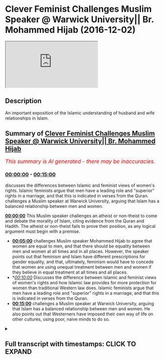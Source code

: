 # Clever Feminist Challenges Muslim Speaker @ Warwick University|| Br. Mohammed Hijab (2016-12-02)

<iframe loading='lazy' src='https://www.youtube.com/embed/b86dMlXvdMA'></iframe>

## Description

An important exposition of the Islamic understanding of husband and wife relationships in Islam.

## Summary of [Clever Feminist Challenges Muslim Speaker @ Warwick University|| Br. Mohammed Hijab](https://www.youtube.com/watch?v=b86dMlXvdMA)


*<span style="color:red; font-size:125%">This summary is AI generated - there may be inaccuracies</span>. [](/)*

### [00:00:00](https://www.youtube.com/watch?v=b86dMlXvdMA&t=0) - [00:15:00](https://www.youtube.com/watch?v=b86dMlXvdMA&t=900)

discusses the differences between Islamic and feminist views of women's rights. Islamic feminists argue that men have a leading role and "superior" rights in a marriage, and that this is indicated in verses from the Quran. challenges a Muslim speaker at Warwick University, arguing that Islam has a balanced relationship between men and women.

**[00:00:00](https://www.youtube.com/watch?v=b86dMlXvdMA&t=0)** This Muslim speaker challenges an atheist or non-theist to come and debate the morality of Islam, citing evidence from the Quran and Hadith. The atheist or non-theist fails to prove their position, as any logical argument must begin with a premise.
* **[00:05:00](https://www.youtube.com/watch?v=b86dMlXvdMA&t=300)** challenges Muslim speaker Mohammed Hijab to agree that women are equal to men, and that there should be equality between men and women at all times and in all places. However, the speaker points out that feminism and Islam have different prescriptions for gender equality, and that, ultimately, feminism would have to concede that women are using unequal treatment between men and women if they believe in equal treatment at all times and all places.
* **[00:10:00](https://www.youtube.com/watch?v=b86dMlXvdMA&t=600)* Discusses the difference between Islamic and feminist views of women's rights and how Islamic law provides for more protection for women than traditional Western law does. Islamic feminists argue that men have a leading role and "superior" rights in a marriage, and that this is indicated in verses from the Quran.
* **[00:15:00](https://www.youtube.com/watch?v=b86dMlXvdMA&t=900)** challenges a Muslim speaker at Warwick University, arguing that Islam has a balanced relationship between men and women. He also points out that Westerners have imposed their own way of life on other cultures, using poor, naive minds to do so.

<details><summary><h2>Full transcript with timestamps: CLICK TO EXPAND</h2></summary>

[0:00:00](https://youtu.be/b86dMlXvdMA?t=0) even for the leaders fee so he also  
[0:00:04](https://youtu.be/b86dMlXvdMA?t=4) dirty either would you be  
[0:00:10](https://youtu.be/b86dMlXvdMA?t=10) [Music]  
[0:00:19](https://youtu.be/b86dMlXvdMA?t=19) you first have to prove it  
[0:00:21](https://youtu.be/b86dMlXvdMA?t=21) true objectively or through some kind of  
[0:00:24](https://youtu.be/b86dMlXvdMA?t=24) evidence base and then the rulings of  
[0:00:27](https://youtu.be/b86dMlXvdMA?t=27) Islam it would have some way otherwise  
[0:00:29](https://youtu.be/b86dMlXvdMA?t=29) it doesn't and that is actually the case  
[0:00:31](https://youtu.be/b86dMlXvdMA?t=31) with all of the religions any religion  
[0:00:33](https://youtu.be/b86dMlXvdMA?t=33) that claims to have divine authority it  
[0:00:35](https://youtu.be/b86dMlXvdMA?t=35) has to prove itself first so then the  
[0:00:38](https://youtu.be/b86dMlXvdMA?t=38) injunctions make sense after it but that  
[0:00:41](https://youtu.be/b86dMlXvdMA?t=41) is for us it's more common sensical so  
[0:00:44](https://youtu.be/b86dMlXvdMA?t=44) for example I here as a Muslim the fact  
[0:00:48](https://youtu.be/b86dMlXvdMA?t=48) that I am standing here as a Muslim and  
[0:00:50](https://youtu.be/b86dMlXvdMA?t=50) my holy book says certain things I can  
[0:00:53](https://youtu.be/b86dMlXvdMA?t=53) tell you that I believe that these moral  
[0:00:55](https://youtu.be/b86dMlXvdMA?t=55) things are objectively right or wrong I  
[0:00:58](https://youtu.be/b86dMlXvdMA?t=58) cannot you cannot say the same thing if  
[0:01:00](https://youtu.be/b86dMlXvdMA?t=60) you're an atheist it's impossible and I  
[0:01:02](https://youtu.be/b86dMlXvdMA?t=62) dare any atheist genuine you can't if  
[0:01:05](https://youtu.be/b86dMlXvdMA?t=65) you're an atheist you cannot stand here  
[0:01:06](https://youtu.be/b86dMlXvdMA?t=66) and I challenged actually and this is  
[0:01:08](https://youtu.be/b86dMlXvdMA?t=68) not to be polemical but I want because  
[0:01:11](https://youtu.be/b86dMlXvdMA?t=71) this is a this is a kind of like Russia  
[0:01:13](https://youtu.be/b86dMlXvdMA?t=73) we're trying to rationalize things yeah  
[0:01:15](https://youtu.be/b86dMlXvdMA?t=75) I challenge any atheist all right or  
[0:01:18](https://youtu.be/b86dMlXvdMA?t=78) someone who comes from a non-theistic  
[0:01:20](https://youtu.be/b86dMlXvdMA?t=80) perspective to come here to stand here  
[0:01:22](https://youtu.be/b86dMlXvdMA?t=82) and I'll give you the mic or you can  
[0:01:24](https://youtu.be/b86dMlXvdMA?t=84) speak to the people and tell me how you  
[0:01:26](https://youtu.be/b86dMlXvdMA?t=86) can objectively prove anything that you  
[0:01:29](https://youtu.be/b86dMlXvdMA?t=89) don't like about Islam from more  
[0:01:30](https://youtu.be/b86dMlXvdMA?t=90) perspective is wrong in the first place  
[0:01:33](https://youtu.be/b86dMlXvdMA?t=93) that would be my challenge that includes  
[0:01:35](https://youtu.be/b86dMlXvdMA?t=95) polygamy that includes anything that  
[0:01:38](https://youtu.be/b86dMlXvdMA?t=98) includes the inheritance laws that  
[0:01:40](https://youtu.be/b86dMlXvdMA?t=100) includes anything you don't like about  
[0:01:43](https://youtu.be/b86dMlXvdMA?t=103) Islam the hedge AB even though my  
[0:01:45](https://youtu.be/b86dMlXvdMA?t=105) surname is hedge up you know I know you  
[0:01:48](https://youtu.be/b86dMlXvdMA?t=108) might not like me as or if that includes  
[0:01:50](https://youtu.be/b86dMlXvdMA?t=110) absolute anything you can't it's  
[0:01:51](https://youtu.be/b86dMlXvdMA?t=111) impossible so therefore all you're doing  
[0:01:53](https://youtu.be/b86dMlXvdMA?t=113) is actually I put I personally believe  
[0:01:55](https://youtu.be/b86dMlXvdMA?t=115) you're superimposing a narrative which  
[0:01:57](https://youtu.be/b86dMlXvdMA?t=117) is actually a post-colonial narrative  
[0:01:59](https://youtu.be/b86dMlXvdMA?t=119) which relies upon the Western experience  
[0:02:01](https://youtu.be/b86dMlXvdMA?t=121) the enlightenment-era the Renaissance  
[0:02:03](https://youtu.be/b86dMlXvdMA?t=123) etc and you're superimposing that you're  
[0:02:05](https://youtu.be/b86dMlXvdMA?t=125) saying everyone should believe in what  
[0:02:06](https://youtu.be/b86dMlXvdMA?t=126) we believe in why because we've had the  
[0:02:08](https://youtu.be/b86dMlXvdMA?t=128) enlightened experience that's that's  
[0:02:10](https://youtu.be/b86dMlXvdMA?t=130) basically your position so from that  
[0:02:12](https://youtu.be/b86dMlXvdMA?t=132) angle you you actually are kind of  
[0:02:14](https://youtu.be/b86dMlXvdMA?t=134) similar to the colonial predecessor  
[0:02:16](https://youtu.be/b86dMlXvdMA?t=136) you're quite similar to the british  
[0:02:18](https://youtu.be/b86dMlXvdMA?t=138) colonial predecessor who come into  
[0:02:20](https://youtu.be/b86dMlXvdMA?t=140) people's lands and just superimpose  
[0:02:22](https://youtu.be/b86dMlXvdMA?t=142) their belief system without actually  
[0:02:24](https://youtu.be/b86dMlXvdMA?t=144) explaining to them reasoning with them  
[0:02:27](https://youtu.be/b86dMlXvdMA?t=147) convincing them that their belief system  
[0:02:29](https://youtu.be/b86dMlXvdMA?t=149) is the ultimate truth in the first  
[0:02:30](https://youtu.be/b86dMlXvdMA?t=150) instance so the truth is this I'm not  
[0:02:34](https://youtu.be/b86dMlXvdMA?t=154) here to apologize  
[0:02:35](https://youtu.be/b86dMlXvdMA?t=155) about Islam I'm here to challenge the  
[0:02:37](https://youtu.be/b86dMlXvdMA?t=157) people that are challenging Islam that's  
[0:02:40](https://youtu.be/b86dMlXvdMA?t=160) what I'm here to do because I don't  
[0:02:41](https://youtu.be/b86dMlXvdMA?t=161) think that I should be on the backfoot  
[0:02:43](https://youtu.be/b86dMlXvdMA?t=163) I believe that every atheist should be  
[0:02:45](https://youtu.be/b86dMlXvdMA?t=165) on the backfoot I'm sorry to say this  
[0:02:46](https://youtu.be/b86dMlXvdMA?t=166) very crudely but if any atheist yeah  
[0:02:49](https://youtu.be/b86dMlXvdMA?t=169) feels like there's a problem with Islam  
[0:02:51](https://youtu.be/b86dMlXvdMA?t=171) because I've read so many of these  
[0:02:52](https://youtu.be/b86dMlXvdMA?t=172) questions it's an issue of Islam as a  
[0:02:55](https://youtu.be/b86dMlXvdMA?t=175) resolve its morals that I challenge the  
[0:02:57](https://youtu.be/b86dMlXvdMA?t=177) atheist to come here first and foremost  
[0:02:59](https://youtu.be/b86dMlXvdMA?t=179) and tell me how you can prove that your  
[0:03:02](https://youtu.be/b86dMlXvdMA?t=182) moral is objectively true otherwise your  
[0:03:04](https://youtu.be/b86dMlXvdMA?t=184) deduction does not work otherwise you  
[0:03:08](https://youtu.be/b86dMlXvdMA?t=188) cannot prove this prove it slammer tool  
[0:03:10](https://youtu.be/b86dMlXvdMA?t=190) otherwise you're shooting yourself in  
[0:03:11](https://youtu.be/b86dMlXvdMA?t=191) the foot  
[0:03:12](https://youtu.be/b86dMlXvdMA?t=192) go ahead mother yes the onus is on us  
[0:03:17](https://youtu.be/b86dMlXvdMA?t=197) what everyone's got the onus is on us  
[0:03:20](https://youtu.be/b86dMlXvdMA?t=200) for as Muslims this is the thing this is  
[0:03:22](https://youtu.be/b86dMlXvdMA?t=202) very good point so I'm sort of taking it  
[0:03:24](https://youtu.be/b86dMlXvdMA?t=204) the onus is on us what we have you have  
[0:03:27](https://youtu.be/b86dMlXvdMA?t=207) to understand everyone's got different  
[0:03:28](https://youtu.be/b86dMlXvdMA?t=208) truth standards as you correctly said  
[0:03:30](https://youtu.be/b86dMlXvdMA?t=210) yeah nowadays you have something called  
[0:03:32](https://youtu.be/b86dMlXvdMA?t=212) a Flat Earth Society  
[0:03:33](https://youtu.be/b86dMlXvdMA?t=213) they don't they don't buy the evidence  
[0:03:36](https://youtu.be/b86dMlXvdMA?t=216) that the earth is round so they have a  
[0:03:38](https://youtu.be/b86dMlXvdMA?t=218) difference true standard to us when it  
[0:03:40](https://youtu.be/b86dMlXvdMA?t=220) comes to cosmological realities as  
[0:03:43](https://youtu.be/b86dMlXvdMA?t=223) Muslims we present an evidence base a  
[0:03:46](https://youtu.be/b86dMlXvdMA?t=226) case yeah and if people accept the case  
[0:03:49](https://youtu.be/b86dMlXvdMA?t=229) then they can accept the case if they do  
[0:03:52](https://youtu.be/b86dMlXvdMA?t=232) if they reject the case they can reject  
[0:03:54](https://youtu.be/b86dMlXvdMA?t=234) the case but this is where the  
[0:03:56](https://youtu.be/b86dMlXvdMA?t=236) contradiction would lie if you as a  
[0:03:59](https://youtu.be/b86dMlXvdMA?t=239) let's say a communist a feminist a  
[0:04:02](https://youtu.be/b86dMlXvdMA?t=242) Marxist or any other ists yeah who isn't  
[0:04:05](https://youtu.be/b86dMlXvdMA?t=245) really a religion religious background  
[0:04:07](https://youtu.be/b86dMlXvdMA?t=247) comes forward and says now you ought to  
[0:04:10](https://youtu.be/b86dMlXvdMA?t=250) believe in this yeah now that's why I  
[0:04:13](https://youtu.be/b86dMlXvdMA?t=253) feel like you've got a problem you've  
[0:04:15](https://youtu.be/b86dMlXvdMA?t=255) got a philosophical problem on your hand  
[0:04:17](https://youtu.be/b86dMlXvdMA?t=257) because you haven't even attempted to  
[0:04:18](https://youtu.be/b86dMlXvdMA?t=258) prove to me that's correct  
[0:04:20](https://youtu.be/b86dMlXvdMA?t=260) you've just said this popular opinion  
[0:04:21](https://youtu.be/b86dMlXvdMA?t=261) for example that you know men and women  
[0:04:23](https://youtu.be/b86dMlXvdMA?t=263) should be treated equally all right I  
[0:04:25](https://youtu.be/b86dMlXvdMA?t=265) don't disagree with this point yeah  
[0:04:26](https://youtu.be/b86dMlXvdMA?t=266) let's say I don't receive you at this  
[0:04:27](https://youtu.be/b86dMlXvdMA?t=267) point  
[0:04:27](https://youtu.be/b86dMlXvdMA?t=267) generally speaking Muslims don't  
[0:04:29](https://youtu.be/b86dMlXvdMA?t=269) disagree with this point generally  
[0:04:30](https://youtu.be/b86dMlXvdMA?t=270) speaking yeah yeah men women men and  
[0:04:33](https://youtu.be/b86dMlXvdMA?t=273) women should be treated equally is more  
[0:04:35](https://youtu.be/b86dMlXvdMA?t=275) true than its force yeah but you haven't  
[0:04:38](https://youtu.be/b86dMlXvdMA?t=278) been able to prove that to me  
[0:04:41](https://youtu.be/b86dMlXvdMA?t=281) objectively just as you would be able to  
[0:04:43](https://youtu.be/b86dMlXvdMA?t=283) do if you did Matt so therefore you're  
[0:04:46](https://youtu.be/b86dMlXvdMA?t=286) you're asking why is it that women do  
[0:04:48](https://youtu.be/b86dMlXvdMA?t=288) this and men do  
[0:04:49](https://youtu.be/b86dMlXvdMA?t=289) in this Muslim country is is what  
[0:04:51](https://youtu.be/b86dMlXvdMA?t=291) question is this you have to first prove  
[0:04:53](https://youtu.be/b86dMlXvdMA?t=293) your premise you have to prove your  
[0:04:55](https://youtu.be/b86dMlXvdMA?t=295) presupposition  
[0:05:03](https://youtu.be/b86dMlXvdMA?t=303) hadith narrated by Allah he said a new  
[0:05:06](https://youtu.be/b86dMlXvdMA?t=306) set of Chicago region ahadith which  
[0:05:09](https://youtu.be/b86dMlXvdMA?t=309) means that women are equal to men  
[0:05:10](https://youtu.be/b86dMlXvdMA?t=310) actually if you look at even Salafi so  
[0:05:13](https://youtu.be/b86dMlXvdMA?t=313) Salafi they say if I was looking at a  
[0:05:16](https://youtu.be/b86dMlXvdMA?t=316) fatwa from ibanez  
[0:05:17](https://youtu.be/b86dMlXvdMA?t=317) he said even versus one of the  
[0:05:19](https://youtu.be/b86dMlXvdMA?t=319) literalistic he doesn't take any you  
[0:05:21](https://youtu.be/b86dMlXvdMA?t=321) know and it's in Saudi Arabia well you  
[0:05:24](https://youtu.be/b86dMlXvdMA?t=324) know he was one of the people that said  
[0:05:25](https://youtu.be/b86dMlXvdMA?t=325) that you know I'm driving cars for woman  
[0:05:30](https://youtu.be/b86dMlXvdMA?t=330) is not allowed he passed the fat  
[0:05:31](https://youtu.be/b86dMlXvdMA?t=331) anyways he said this means Miceli yet he  
[0:05:34](https://youtu.be/b86dMlXvdMA?t=334) had to say this means Masseria which  
[0:05:36](https://youtu.be/b86dMlXvdMA?t=336) means in Arabic they're equal that's a  
[0:05:38](https://youtu.be/b86dMlXvdMA?t=338) meaning yeah now he said ok and him and  
[0:05:41](https://youtu.be/b86dMlXvdMA?t=341) others and everyone does looked at this  
[0:05:42](https://youtu.be/b86dMlXvdMA?t=342) hide it I said ok how could that be the  
[0:05:43](https://youtu.be/b86dMlXvdMA?t=343) case because there's something called  
[0:05:45](https://youtu.be/b86dMlXvdMA?t=345) advocate is this net which means there  
[0:05:47](https://youtu.be/b86dMlXvdMA?t=347) are exceptions yeah so men and women  
[0:05:49](https://youtu.be/b86dMlXvdMA?t=349) that's why I said in the beginning guys  
[0:05:50](https://youtu.be/b86dMlXvdMA?t=350) I said in the beginning that I generally  
[0:05:53](https://youtu.be/b86dMlXvdMA?t=353) agree with the premise of feminists wait  
[0:05:56](https://youtu.be/b86dMlXvdMA?t=356) a minute what did I just say I'll tell  
[0:05:57](https://youtu.be/b86dMlXvdMA?t=357) you I said yeah I said I generally agree  
[0:06:00](https://youtu.be/b86dMlXvdMA?t=360) with the feministic premise because it  
[0:06:02](https://youtu.be/b86dMlXvdMA?t=362) goes in line with the hadith of the  
[0:06:04](https://youtu.be/b86dMlXvdMA?t=364) Prophet Muhammad Rasul Allah and he said  
[0:06:06](https://youtu.be/b86dMlXvdMA?t=366) of Chicago origin men or women are equal  
[0:06:07](https://youtu.be/b86dMlXvdMA?t=367) yeah now having said that I want to  
[0:06:11](https://youtu.be/b86dMlXvdMA?t=371) understand it as strong as hers are you  
[0:06:13](https://youtu.be/b86dMlXvdMA?t=373) having said this now there are  
[0:06:16](https://youtu.be/b86dMlXvdMA?t=376) exceptions Muslims and feminists let's  
[0:06:18](https://youtu.be/b86dMlXvdMA?t=378) say they agree on the same premise yeah  
[0:06:20](https://youtu.be/b86dMlXvdMA?t=380) Muslims agree that women men are equal  
[0:06:22](https://youtu.be/b86dMlXvdMA?t=382) in innocence and feminists agree that  
[0:06:25](https://youtu.be/b86dMlXvdMA?t=385) men and women are equal and by premise  
[0:06:26](https://youtu.be/b86dMlXvdMA?t=386) yeah now this is the premise the  
[0:06:30](https://youtu.be/b86dMlXvdMA?t=390) prescriptions that feminists have and  
[0:06:33](https://youtu.be/b86dMlXvdMA?t=393) the prescriptions that Muslims have or  
[0:06:35](https://youtu.be/b86dMlXvdMA?t=395) that Islam has our different gender Stan  
[0:06:39](https://youtu.be/b86dMlXvdMA?t=399) so both feminism as a Scholastic  
[0:06:44](https://youtu.be/b86dMlXvdMA?t=404) tradition of many hundreds of years and  
[0:06:47](https://youtu.be/b86dMlXvdMA?t=407) Islam has exceptions to this rule and  
[0:06:51](https://youtu.be/b86dMlXvdMA?t=411) I'm saying this very clearly you're a  
[0:06:54](https://youtu.be/b86dMlXvdMA?t=414) feminist I'm get gathering and possibly  
[0:06:56](https://youtu.be/b86dMlXvdMA?t=416) maybe liberal feminists because you're  
[0:06:58](https://youtu.be/b86dMlXvdMA?t=418) not attacking me something but  
[0:07:02](https://youtu.be/b86dMlXvdMA?t=422) hey but you know it generally a radical  
[0:07:07](https://youtu.be/b86dMlXvdMA?t=427) feminist some of them are very violent  
[0:07:08](https://youtu.be/b86dMlXvdMA?t=428) towards other people just like radical  
[0:07:09](https://youtu.be/b86dMlXvdMA?t=429) Muslims are having said that there are  
[0:07:12](https://youtu.be/b86dMlXvdMA?t=432) radicals everywhere you don't want to  
[0:07:14](https://youtu.be/b86dMlXvdMA?t=434) accept you don't have to the point is  
[0:07:17](https://youtu.be/b86dMlXvdMA?t=437) because your liberal feminist I'll say  
[0:07:19](https://youtu.be/b86dMlXvdMA?t=439) to you do you agree that there should be  
[0:07:21](https://youtu.be/b86dMlXvdMA?t=441) equality absolute equality at all times  
[0:07:23](https://youtu.be/b86dMlXvdMA?t=443) in places or do you respond to that  
[0:07:26](https://youtu.be/b86dMlXvdMA?t=446) between men and women okay so would you  
[0:07:32](https://youtu.be/b86dMlXvdMA?t=452) say they should be equal in all times  
[0:07:33](https://youtu.be/b86dMlXvdMA?t=453) and places in all times and places okay  
[0:07:38](https://youtu.be/b86dMlXvdMA?t=458) I want to just hold her to that I'm  
[0:07:40](https://youtu.be/b86dMlXvdMA?t=460) sorry  
[0:07:40](https://youtu.be/b86dMlXvdMA?t=460) I'm not doing this to get you you know I  
[0:07:42](https://youtu.be/b86dMlXvdMA?t=462) really you're a very pleasant person and  
[0:07:44](https://youtu.be/b86dMlXvdMA?t=464) I'm not okay I'm not I wish I could be  
[0:07:47](https://youtu.be/b86dMlXvdMA?t=467) more like you yes seriously I'm not  
[0:07:48](https://youtu.be/b86dMlXvdMA?t=468) saying that the point is if you believe  
[0:07:52](https://youtu.be/b86dMlXvdMA?t=472) in that you know in America to have  
[0:07:54](https://youtu.be/b86dMlXvdMA?t=474) something called affirmative action  
[0:07:55](https://youtu.be/b86dMlXvdMA?t=475) programs yeah for black people because  
[0:07:57](https://youtu.be/b86dMlXvdMA?t=477) they've been marginalized for many  
[0:08:00](https://youtu.be/b86dMlXvdMA?t=480) hundreds of years so what they do is  
[0:08:02](https://youtu.be/b86dMlXvdMA?t=482) they put they have like what is not  
[0:08:04](https://youtu.be/b86dMlXvdMA?t=484) quotas but it's kind of like helps black  
[0:08:06](https://youtu.be/b86dMlXvdMA?t=486) people get into employment  
[0:08:07](https://youtu.be/b86dMlXvdMA?t=487) now what feminists are arguing for is  
[0:08:09](https://youtu.be/b86dMlXvdMA?t=489) quota systems for women to get into  
[0:08:12](https://youtu.be/b86dMlXvdMA?t=492) places of employment especially  
[0:08:13](https://youtu.be/b86dMlXvdMA?t=493) Parliament yeah and that's what they do  
[0:08:15](https://youtu.be/b86dMlXvdMA?t=495) for political PI's they have a kind of  
[0:08:17](https://youtu.be/b86dMlXvdMA?t=497) quota system where they have more women  
[0:08:19](https://youtu.be/b86dMlXvdMA?t=499) allotted spaces then they'll have men  
[0:08:21](https://youtu.be/b86dMlXvdMA?t=501) yeah because they say because there's  
[0:08:22](https://youtu.be/b86dMlXvdMA?t=502) been such a disparity between men and  
[0:08:24](https://youtu.be/b86dMlXvdMA?t=504) women for many hundreds of years or many  
[0:08:25](https://youtu.be/b86dMlXvdMA?t=505) thousands of years a patriarchal society  
[0:08:27](https://youtu.be/b86dMlXvdMA?t=507) is so strong I agree with that by the  
[0:08:28](https://youtu.be/b86dMlXvdMA?t=508) way the patriarchal society is  
[0:08:30](https://youtu.be/b86dMlXvdMA?t=510) incredibly strong everywhere because of  
[0:08:33](https://youtu.be/b86dMlXvdMA?t=513) these reasons we have to put quotas in  
[0:08:35](https://youtu.be/b86dMlXvdMA?t=515) place now but I do agree with this so  
[0:08:38](https://youtu.be/b86dMlXvdMA?t=518) far I haven't said anything out of line  
[0:08:39](https://youtu.be/b86dMlXvdMA?t=519) no this is pretty much what's going on  
[0:08:41](https://youtu.be/b86dMlXvdMA?t=521) now in essence the prescription of a  
[0:08:45](https://youtu.be/b86dMlXvdMA?t=525) feminist is as follows we ought to a  
[0:08:47](https://youtu.be/b86dMlXvdMA?t=527) feminist would say we ought to put women  
[0:08:51](https://youtu.be/b86dMlXvdMA?t=531) in places of employment using quotas etc  
[0:08:54](https://youtu.be/b86dMlXvdMA?t=534) which is an inequality because it's  
[0:08:57](https://youtu.be/b86dMlXvdMA?t=537) discrimination positive discrimination  
[0:08:59](https://youtu.be/b86dMlXvdMA?t=539) just like affirmative action is positive  
[0:09:01](https://youtu.be/b86dMlXvdMA?t=541) discrimination its inequalities unequal  
[0:09:04](https://youtu.be/b86dMlXvdMA?t=544) treatment so that we can create what  
[0:09:06](https://youtu.be/b86dMlXvdMA?t=546) equality correct so you use inequality  
[0:09:10](https://youtu.be/b86dMlXvdMA?t=550) to create equality but the feminists  
[0:09:13](https://youtu.be/b86dMlXvdMA?t=553) would then have to concede by  
[0:09:14](https://youtu.be/b86dMlXvdMA?t=554) prescription  
[0:09:15](https://youtu.be/b86dMlXvdMA?t=555) at one point at one time that she would  
[0:09:18](https://youtu.be/b86dMlXvdMA?t=558) be using unequal treatment between men  
[0:09:20](https://youtu.be/b86dMlXvdMA?t=560) and women if that's the case then you  
[0:09:23](https://youtu.be/b86dMlXvdMA?t=563) cannot say I believe in equal treatment  
[0:09:24](https://youtu.be/b86dMlXvdMA?t=564) at all times and all places yes that's  
[0:09:29](https://youtu.be/b86dMlXvdMA?t=569) good  
[0:09:31](https://youtu.be/b86dMlXvdMA?t=571) yes but then you sorry yeah but the  
[0:09:50](https://youtu.be/b86dMlXvdMA?t=590) point I'm making sorry just to be clear  
[0:09:52](https://youtu.be/b86dMlXvdMA?t=592) is that there is something within the  
[0:09:54](https://youtu.be/b86dMlXvdMA?t=594) law that feminists agree with or what  
[0:09:56](https://youtu.be/b86dMlXvdMA?t=596) it's within the social environment which  
[0:09:58](https://youtu.be/b86dMlXvdMA?t=598) is that feminine women in many different  
[0:10:01](https://youtu.be/b86dMlXvdMA?t=601) cases ought to have superior rights to  
[0:10:03](https://youtu.be/b86dMlXvdMA?t=603) men for example in divorce if a man and  
[0:10:06](https://youtu.be/b86dMlXvdMA?t=606) woman are divorced who should have the  
[0:10:07](https://youtu.be/b86dMlXvdMA?t=607) children most people will say the woman  
[0:10:09](https://youtu.be/b86dMlXvdMA?t=609) even in a slum that's that's a  
[0:10:10](https://youtu.be/b86dMlXvdMA?t=610) injunction boy you can correct me unless  
[0:10:12](https://youtu.be/b86dMlXvdMA?t=612) someone gets married so the woman gets  
[0:10:14](https://youtu.be/b86dMlXvdMA?t=614) custody of the children  
[0:10:15](https://youtu.be/b86dMlXvdMA?t=615) according to feminists in according to  
[0:10:19](https://youtu.be/b86dMlXvdMA?t=619) obviously suchithra law maternity leave  
[0:10:22](https://youtu.be/b86dMlXvdMA?t=622) is compulsory for women if they have a  
[0:10:24](https://youtu.be/b86dMlXvdMA?t=624) contract of the company paternity leave  
[0:10:26](https://youtu.be/b86dMlXvdMA?t=626) is two weeks and maternity leave is one  
[0:10:28](https://youtu.be/b86dMlXvdMA?t=628) year that's obviously unequal treatment  
[0:10:31](https://youtu.be/b86dMlXvdMA?t=631) therefore everyone believes in what  
[0:10:32](https://youtu.be/b86dMlXvdMA?t=632) exceptions Muslims believe in generally  
[0:10:36](https://youtu.be/b86dMlXvdMA?t=636) speaking that many women should be equal  
[0:10:38](https://youtu.be/b86dMlXvdMA?t=638) feminists believe generally speaking men  
[0:10:40](https://youtu.be/b86dMlXvdMA?t=640) women should be equal both of those  
[0:10:43](https://youtu.be/b86dMlXvdMA?t=643) people believe in exceptions  
[0:10:45](https://youtu.be/b86dMlXvdMA?t=645) now who defines and who has the right to  
[0:10:48](https://youtu.be/b86dMlXvdMA?t=648) define the exceptions from an Islamic  
[0:10:50](https://youtu.be/b86dMlXvdMA?t=650) perspective we have a maxim that Allah  
[0:10:52](https://youtu.be/b86dMlXvdMA?t=652) knows everything he's all-wise he's  
[0:10:54](https://youtu.be/b86dMlXvdMA?t=654) all-knowing he's all hearing God is not  
[0:10:56](https://youtu.be/b86dMlXvdMA?t=656) all-knowing he knows what the exception  
[0:10:57](https://youtu.be/b86dMlXvdMA?t=657) should be from a feministic perspective  
[0:11:00](https://youtu.be/b86dMlXvdMA?t=660) there was an attempt a human attempt to  
[0:11:03](https://youtu.be/b86dMlXvdMA?t=663) try and assess the sociological reality  
[0:11:04](https://youtu.be/b86dMlXvdMA?t=664) in a certain time in a certain place and  
[0:11:07](https://youtu.be/b86dMlXvdMA?t=667) give prescriptions each and every time a  
[0:11:09](https://youtu.be/b86dMlXvdMA?t=669) woman or a man who is a feminist gives a  
[0:11:11](https://youtu.be/b86dMlXvdMA?t=671) prescription they fundamentally break  
[0:11:14](https://youtu.be/b86dMlXvdMA?t=674) their and the initial premise which is  
[0:11:17](https://youtu.be/b86dMlXvdMA?t=677) that men and women should be equal at  
[0:11:19](https://youtu.be/b86dMlXvdMA?t=679) all times in places unless they can see  
[0:11:21](https://youtu.be/b86dMlXvdMA?t=681) that it's not all times and places in  
[0:11:22](https://youtu.be/b86dMlXvdMA?t=682) which case we don't have a problem in  
[0:11:24](https://youtu.be/b86dMlXvdMA?t=684) the first place do you see what I mean  
[0:11:25](https://youtu.be/b86dMlXvdMA?t=685) if you look at the Quran just just in  
[0:11:28](https://youtu.be/b86dMlXvdMA?t=688) relation to husband why  
[0:11:29](https://youtu.be/b86dMlXvdMA?t=689) relationships there's two verses in  
[0:11:30](https://youtu.be/b86dMlXvdMA?t=690) particular that I've looked at with a  
[0:11:32](https://youtu.be/b86dMlXvdMA?t=692) magnifying glass  
[0:11:33](https://youtu.be/b86dMlXvdMA?t=693) yeah and sort of referred to on the sort  
[0:11:37](https://youtu.be/b86dMlXvdMA?t=697) of surface you might look at and think  
[0:11:39](https://youtu.be/b86dMlXvdMA?t=699) and this is talking about male supremacy  
[0:11:42](https://youtu.be/b86dMlXvdMA?t=702) or domination of the women there's two  
[0:11:44](https://youtu.be/b86dMlXvdMA?t=704) versus one in sort of baccarat chapter  
[0:11:47](https://youtu.be/b86dMlXvdMA?t=707) number 2 verse 328 it's a part of a  
[0:11:49](https://youtu.be/b86dMlXvdMA?t=709) verse which is well I'll name it through  
[0:11:51](https://youtu.be/b86dMlXvdMA?t=711) lady alienable model for little  
[0:11:52](https://youtu.be/b86dMlXvdMA?t=712) gerontology and then chapter 4 verse 34  
[0:11:56](https://youtu.be/b86dMlXvdMA?t=716) a lot average elephant Munna Alan Lee  
[0:11:58](https://youtu.be/b86dMlXvdMA?t=718) said okay so men are maintaining  
[0:12:00](https://youtu.be/b86dMlXvdMA?t=720) protects of a woman these are the only  
[0:12:02](https://youtu.be/b86dMlXvdMA?t=722) two verse you'll find the Quran which  
[0:12:03](https://youtu.be/b86dMlXvdMA?t=723) referred to when it comes to man or  
[0:12:06](https://youtu.be/b86dMlXvdMA?t=726) woman okay the kind of relationship  
[0:12:08](https://youtu.be/b86dMlXvdMA?t=728) there should be and which may indicate  
[0:12:10](https://youtu.be/b86dMlXvdMA?t=730) and some scholars have taken to indicate  
[0:12:12](https://youtu.be/b86dMlXvdMA?t=732) you understand that men have a leading  
[0:12:14](https://youtu.be/b86dMlXvdMA?t=734) role and you know or let's say let's  
[0:12:17](https://youtu.be/b86dMlXvdMA?t=737) even say the superior role as a husband  
[0:12:20](https://youtu.be/b86dMlXvdMA?t=740) than a wife okay when you look at the  
[0:12:22](https://youtu.be/b86dMlXvdMA?t=742) surface here and the classical exegesis  
[0:12:24](https://youtu.be/b86dMlXvdMA?t=744) is of these verses if you look at  
[0:12:27](https://youtu.be/b86dMlXvdMA?t=747) chapter 2 verse 228 for example I was  
[0:12:29](https://youtu.be/b86dMlXvdMA?t=749) amazed my person himself I looked at the  
[0:12:31](https://youtu.be/b86dMlXvdMA?t=751) older steps here the oldest Marta meters  
[0:12:34](https://youtu.be/b86dMlXvdMA?t=754) here which is by a body at a body who  
[0:12:37](https://youtu.be/b86dMlXvdMA?t=757) died in 310 ya hero in the verse well  
[0:12:42](https://youtu.be/b86dMlXvdMA?t=762) our own name is Ray Allen him tomorrow  
[0:12:43](https://youtu.be/b86dMlXvdMA?t=763) well there's a Jedi handle it which  
[0:12:45](https://youtu.be/b86dMlXvdMA?t=765) means that men have one degree of  
[0:12:46](https://youtu.be/b86dMlXvdMA?t=766) authority over them so there was a big  
[0:12:48](https://youtu.be/b86dMlXvdMA?t=768) discussion he made a big discussion he  
[0:12:50](https://youtu.be/b86dMlXvdMA?t=770) said what is this degree some scholars  
[0:12:52](https://youtu.be/b86dMlXvdMA?t=772) say that the degree is that the men can  
[0:12:54](https://youtu.be/b86dMlXvdMA?t=774) do fighting and stuff and like that  
[0:12:55](https://youtu.be/b86dMlXvdMA?t=775) women don't and he said that some people  
[0:12:58](https://youtu.be/b86dMlXvdMA?t=778) say distance and he said actually I  
[0:13:00](https://youtu.be/b86dMlXvdMA?t=780) personally believe Autobody he said I  
[0:13:02](https://youtu.be/b86dMlXvdMA?t=782) believe that this degree is not a degree  
[0:13:06](https://youtu.be/b86dMlXvdMA?t=786) of authority it's a degree of pardoning  
[0:13:08](https://youtu.be/b86dMlXvdMA?t=788) because allah subhanaw taala says in the  
[0:13:10](https://youtu.be/b86dMlXvdMA?t=790) quran we interfere with us about how  
[0:13:12](https://youtu.be/b86dMlXvdMA?t=792) we're tougher in the life of a rhyme it  
[0:13:14](https://youtu.be/b86dMlXvdMA?t=794) says that if you pardon and this and  
[0:13:15](https://youtu.be/b86dMlXvdMA?t=795) that  
[0:13:16](https://youtu.be/b86dMlXvdMA?t=796) then Allah is also pardoning and  
[0:13:18](https://youtu.be/b86dMlXvdMA?t=798) forgiving so he said in relation to this  
[0:13:21](https://youtu.be/b86dMlXvdMA?t=801) verse okay in relation to this verse  
[0:13:24](https://youtu.be/b86dMlXvdMA?t=804) actually the relationship that degree  
[0:13:28](https://youtu.be/b86dMlXvdMA?t=808) that allah subhanaw taala talks about is  
[0:13:30](https://youtu.be/b86dMlXvdMA?t=810) a degree of pardoning that the men  
[0:13:33](https://youtu.be/b86dMlXvdMA?t=813) should do more work to try and pardon  
[0:13:36](https://youtu.be/b86dMlXvdMA?t=816) their wife because allah has put them in  
[0:13:38](https://youtu.be/b86dMlXvdMA?t=818) a certain position to try and forgive  
[0:13:40](https://youtu.be/b86dMlXvdMA?t=820) and overlook her shortcomings  
[0:13:42](https://youtu.be/b86dMlXvdMA?t=822) that's what agreement according to the  
[0:13:44](https://youtu.be/b86dMlXvdMA?t=824) oldest FCF as it relates to audre yellow  
[0:13:46](https://youtu.be/b86dMlXvdMA?t=826) color mona lisa' this Kalama and there's  
[0:13:49](https://youtu.be/b86dMlXvdMA?t=829) a massive discussion which you're not  
[0:13:50](https://youtu.be/b86dMlXvdMA?t=830) going to have time to get into now but  
[0:13:52](https://youtu.be/b86dMlXvdMA?t=832) once again is I think a second it's  
[0:13:54](https://youtu.be/b86dMlXvdMA?t=834) caricatured this versus caricatured and  
[0:13:56](https://youtu.be/b86dMlXvdMA?t=836) people will look at anything okay within  
[0:13:58](https://youtu.be/b86dMlXvdMA?t=838) Islam is the woman is denigrated and put  
[0:14:01](https://youtu.be/b86dMlXvdMA?t=841) onto the floors no it's not true if you  
[0:14:02](https://youtu.be/b86dMlXvdMA?t=842) look at the Quran from beginning to end  
[0:14:03](https://youtu.be/b86dMlXvdMA?t=843) these are the only two verses that I  
[0:14:05](https://youtu.be/b86dMlXvdMA?t=845) have seen that may allude to male  
[0:14:10](https://youtu.be/b86dMlXvdMA?t=850) superiority of a woman in a husband and  
[0:14:12](https://youtu.be/b86dMlXvdMA?t=852) wife relationship and both of them if  
[0:14:14](https://youtu.be/b86dMlXvdMA?t=854) you look at the oldest most classical  
[0:14:16](https://youtu.be/b86dMlXvdMA?t=856) exegesis don't actually mean that at all  
[0:14:20](https://youtu.be/b86dMlXvdMA?t=860) okay not talking about no apologetics of  
[0:14:23](https://youtu.be/b86dMlXvdMA?t=863) the 21st century because I'm not into  
[0:14:25](https://youtu.be/b86dMlXvdMA?t=865) that generally speaking I'm not into  
[0:14:27](https://youtu.be/b86dMlXvdMA?t=867) that I'm into looking at the oldest  
[0:14:28](https://youtu.be/b86dMlXvdMA?t=868) ownership and if you do so you'll find  
[0:14:31](https://youtu.be/b86dMlXvdMA?t=871) that there is actually genuinely quite a  
[0:14:33](https://youtu.be/b86dMlXvdMA?t=873) balance between one room and just to add  
[0:14:36](https://youtu.be/b86dMlXvdMA?t=876) to what you said sorry one more thing a  
[0:14:38](https://youtu.be/b86dMlXvdMA?t=878) lot of hunters in the Quran I think in  
[0:14:40](https://youtu.be/b86dMlXvdMA?t=880) first so it's really nice at a later  
[0:14:42](https://youtu.be/b86dMlXvdMA?t=882) time I know my father Allah who be he  
[0:14:44](https://youtu.be/b86dMlXvdMA?t=884) Bardo Kamala ba literally Jelena sebum  
[0:14:47](https://youtu.be/b86dMlXvdMA?t=887) accessible in this area no sebum in  
[0:14:49](https://youtu.be/b86dMlXvdMA?t=889) mecca seven was a de la home in fugly  
[0:14:52](https://youtu.be/b86dMlXvdMA?t=892) he says Allah so Allah says do not wish  
[0:14:54](https://youtu.be/b86dMlXvdMA?t=894) and the verses here are in a ham form in  
[0:14:57](https://youtu.be/b86dMlXvdMA?t=897) other words they're generic it was  
[0:14:58](https://youtu.be/b86dMlXvdMA?t=898) talking about yet inheritance before  
[0:14:59](https://youtu.be/b86dMlXvdMA?t=899) well he could in Morelia min metric  
[0:15:02](https://youtu.be/b86dMlXvdMA?t=902) aurelion rock Robbie but this verse is  
[0:15:04](https://youtu.be/b86dMlXvdMA?t=904) talking specifically or generally about  
[0:15:07](https://youtu.be/b86dMlXvdMA?t=907) the relationship between men and woman  
[0:15:08](https://youtu.be/b86dMlXvdMA?t=908) it says do not wish what the other  
[0:15:10](https://youtu.be/b86dMlXvdMA?t=910) person has ie  
[0:15:11](https://youtu.be/b86dMlXvdMA?t=911) a man shouldn't and it says for a man is  
[0:15:15](https://youtu.be/b86dMlXvdMA?t=915) a portion of what he has earned and for  
[0:15:17](https://youtu.be/b86dMlXvdMA?t=917) a woman is a portion of what she has  
[0:15:18](https://youtu.be/b86dMlXvdMA?t=918) earned and so ask Allah from His grace  
[0:15:21](https://youtu.be/b86dMlXvdMA?t=921) in other words as you rightly said a  
[0:15:23](https://youtu.be/b86dMlXvdMA?t=923) completely agree view it's not a  
[0:15:25](https://youtu.be/b86dMlXvdMA?t=925) competition between men and women Islam  
[0:15:27](https://youtu.be/b86dMlXvdMA?t=927) the depiction of the divine code from an  
[0:15:30](https://youtu.be/b86dMlXvdMA?t=930) Islamic perspective is that the man and  
[0:15:32](https://youtu.be/b86dMlXvdMA?t=932) the woman are in a relationship or less  
[0:15:35](https://youtu.be/b86dMlXvdMA?t=935) a husband and wife okay and they because  
[0:15:37](https://youtu.be/b86dMlXvdMA?t=937) mother and son we know that the mother  
[0:15:39](https://youtu.be/b86dMlXvdMA?t=939) is authoritative  
[0:15:40](https://youtu.be/b86dMlXvdMA?t=940) for the most case and other  
[0:15:43](https://youtu.be/b86dMlXvdMA?t=943) relationships is quite balanced so this  
[0:15:44](https://youtu.be/b86dMlXvdMA?t=944) is the controversial and that's why I'm  
[0:15:46](https://youtu.be/b86dMlXvdMA?t=946) addressing it for the most part I  
[0:15:48](https://youtu.be/b86dMlXvdMA?t=948) believe I personally believe if you look  
[0:15:49](https://youtu.be/b86dMlXvdMA?t=949) at the old classic works of Jesus's that  
[0:15:52](https://youtu.be/b86dMlXvdMA?t=952) there's a balance there is a balance and  
[0:15:53](https://youtu.be/b86dMlXvdMA?t=953) whoever says that there isn't a balance  
[0:15:54](https://youtu.be/b86dMlXvdMA?t=954) is  
[0:15:55](https://youtu.be/b86dMlXvdMA?t=955) against not me and not the 21st century  
[0:15:57](https://youtu.be/b86dMlXvdMA?t=957) apologist but it's going against the  
[0:15:59](https://youtu.be/b86dMlXvdMA?t=959) oldest of Memphis Memphis your own the  
[0:16:01](https://youtu.be/b86dMlXvdMA?t=961) people that actually wrote the oldest  
[0:16:03](https://youtu.be/b86dMlXvdMA?t=963) tell face here so yeah there is a  
[0:16:04](https://youtu.be/b86dMlXvdMA?t=964) balance between relationship the  
[0:16:05](https://youtu.be/b86dMlXvdMA?t=965) polygamy issue yeah is by the way as I  
[0:16:08](https://youtu.be/b86dMlXvdMA?t=968) said before I don't believe that just to  
[0:16:11](https://youtu.be/b86dMlXvdMA?t=971) clear something up I don't believe  
[0:16:12](https://youtu.be/b86dMlXvdMA?t=972) Vianney that men can uncapable of an  
[0:16:15](https://youtu.be/b86dMlXvdMA?t=975) incapable of exploiting women of course  
[0:16:17](https://youtu.be/b86dMlXvdMA?t=977) not I don't believe that and I don't  
[0:16:18](https://youtu.be/b86dMlXvdMA?t=978) believe a woman should be trapped in any  
[0:16:19](https://youtu.be/b86dMlXvdMA?t=979) kind of relationship that she doesn't  
[0:16:21](https://youtu.be/b86dMlXvdMA?t=981) wanna be in yeah and there was something  
[0:16:22](https://youtu.be/b86dMlXvdMA?t=982) in Islam called Halle he will tell you  
[0:16:24](https://youtu.be/b86dMlXvdMA?t=984) he studied masha'Allah I any more than I  
[0:16:27](https://youtu.be/b86dMlXvdMA?t=987) have here this whole hour a woman can  
[0:16:29](https://youtu.be/b86dMlXvdMA?t=989) tell I'm in the Raja reach you can get  
[0:16:31](https://youtu.be/b86dMlXvdMA?t=991) rid of she can leave the man it's not  
[0:16:33](https://youtu.be/b86dMlXvdMA?t=993) just a man that can divorce the woman a  
[0:16:34](https://youtu.be/b86dMlXvdMA?t=994) woman can divorce the man as well that's  
[0:16:36](https://youtu.be/b86dMlXvdMA?t=996) another misconception of that people may  
[0:16:38](https://youtu.be/b86dMlXvdMA?t=998) have so these things I think is  
[0:16:40](https://youtu.be/b86dMlXvdMA?t=1000) troubling misconception is that  
[0:16:42](https://youtu.be/b86dMlXvdMA?t=1002) Westerners like your Western is Western  
[0:16:44](https://youtu.be/b86dMlXvdMA?t=1004) polemics Western orientalists people  
[0:16:47](https://youtu.be/b86dMlXvdMA?t=1007) that want to impose their way of life on  
[0:16:49](https://youtu.be/b86dMlXvdMA?t=1009) everybody else like to throw up poor  
[0:16:52](https://youtu.be/b86dMlXvdMA?t=1012) susceptible naive minds so that they can  
[0:16:56](https://youtu.be/b86dMlXvdMA?t=1016) and go back to kind of a gram chin  
[0:16:58](https://youtu.be/b86dMlXvdMA?t=1018) hegemonic framework so that they can  
[0:17:01](https://youtu.be/b86dMlXvdMA?t=1021) impose their kind of framework on you go  
[0:17:03](https://youtu.be/b86dMlXvdMA?t=1023) back to the colonial era that's what  
[0:17:05](https://youtu.be/b86dMlXvdMA?t=1025) they like that's what they want to do  
[0:17:06](https://youtu.be/b86dMlXvdMA?t=1026) but they're doing it now through  
[0:17:08](https://youtu.be/b86dMlXvdMA?t=1028) subversive methods before they should do  
[0:17:10](https://youtu.be/b86dMlXvdMA?t=1030) it with using the sword and the gun and  
[0:17:12](https://youtu.be/b86dMlXvdMA?t=1032) is to come to their countries and you  
[0:17:14](https://youtu.be/b86dMlXvdMA?t=1034) know so we're better than you now that  
[0:17:15](https://youtu.be/b86dMlXvdMA?t=1035) you they're using other tactics and I  
[0:17:17](https://youtu.be/b86dMlXvdMA?t=1037) think it's time it's high time generally  
[0:17:18](https://youtu.be/b86dMlXvdMA?t=1038) speaking for Muslims to note their  
[0:17:20](https://youtu.be/b86dMlXvdMA?t=1040) religion really well yes and to be able  
[0:17:22](https://youtu.be/b86dMlXvdMA?t=1042) to fight back  
[0:17:24](https://youtu.be/b86dMlXvdMA?t=1044) using a fine argumentation yeah and  
[0:17:26](https://youtu.be/b86dMlXvdMA?t=1046) rationalism  
</details>